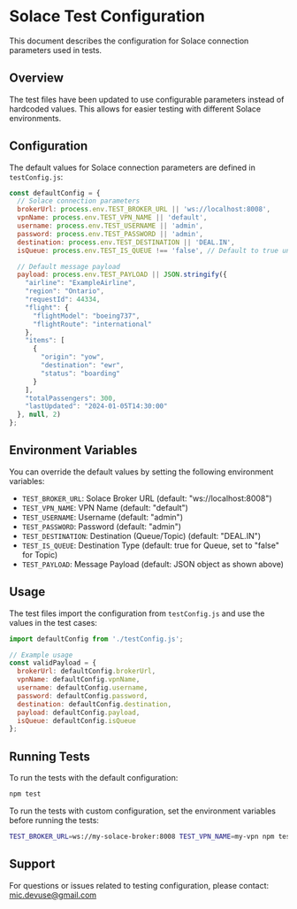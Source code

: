 # Solace Test Configuration

This document describes the configuration for Solace connection parameters used in tests.

## Overview

The test files have been updated to use configurable parameters instead of hardcoded values. This allows for easier testing with different Solace environments.

## Configuration

The default values for Solace connection parameters are defined in `testConfig.js`:

```javascript
const defaultConfig = {
  // Solace connection parameters
  brokerUrl: process.env.TEST_BROKER_URL || 'ws://localhost:8008',
  vpnName: process.env.TEST_VPN_NAME || 'default',
  username: process.env.TEST_USERNAME || 'admin',
  password: process.env.TEST_PASSWORD || 'admin',
  destination: process.env.TEST_DESTINATION || 'DEAL.IN',
  isQueue: process.env.TEST_IS_QUEUE !== 'false', // Default to true unless explicitly set to 'false'

  // Default message payload
  payload: process.env.TEST_PAYLOAD || JSON.stringify({
    "airline": "ExampleAirline",
    "region": "Ontario",
    "requestId": 44334,
    "flight": {
      "flightModel": "boeing737",
      "flightRoute": "international"
    },
    "items": [
      {
        "origin": "yow",
        "destination": "ewr",
        "status": "boarding"
      }
    ],
    "totalPassengers": 300,
    "lastUpdated": "2024-01-05T14:30:00"
  }, null, 2)
};
```

## Environment Variables

You can override the default values by setting the following environment variables:

- `TEST_BROKER_URL`: Solace Broker URL (default: "ws://localhost:8008")
- `TEST_VPN_NAME`: VPN Name (default: "default")
- `TEST_USERNAME`: Username (default: "admin")
- `TEST_PASSWORD`: Password (default: "admin")
- `TEST_DESTINATION`: Destination (Queue/Topic) (default: "DEAL.IN")
- `TEST_IS_QUEUE`: Destination Type (default: true for Queue, set to "false" for Topic)
- `TEST_PAYLOAD`: Message Payload (default: JSON object as shown above)

## Usage

The test files import the configuration from `testConfig.js` and use the values in the test cases:

```javascript
import defaultConfig from './testConfig.js';

// Example usage
const validPayload = {
  brokerUrl: defaultConfig.brokerUrl,
  vpnName: defaultConfig.vpnName,
  username: defaultConfig.username,
  password: defaultConfig.password,
  destination: defaultConfig.destination,
  payload: defaultConfig.payload,
  isQueue: defaultConfig.isQueue
};
```

## Running Tests

To run the tests with the default configuration:

```bash
npm test
```

To run the tests with custom configuration, set the environment variables before running the tests:

```bash
TEST_BROKER_URL=ws://my-solace-broker:8008 TEST_VPN_NAME=my-vpn npm test
```

## Support

For questions or issues related to testing configuration, please contact: mic.devuse@gmail.com
